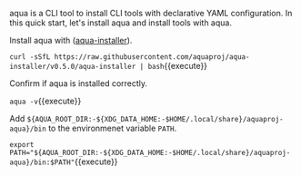 aqua is a CLI tool to install CLI tools with declarative YAML configuration.
In this quick start, let's install aqua and install tools with aqua.

Install aqua with ([aqua-installer](https://github.com/aquaproj/aqua-installer)).

`curl -sSfL https://raw.githubusercontent.com/aquaproj/aqua-installer/v0.5.0/aqua-installer | bash`{{execute}}

Confirm if aqua is installed correctly.

`aqua -v`{{execute}}

Add `${AQUA_ROOT_DIR:-${XDG_DATA_HOME:-$HOME/.local/share}/aquaproj-aqua}/bin` to the environmenet variable `PATH`.

`export PATH="${AQUA_ROOT_DIR:-${XDG_DATA_HOME:-$HOME/.local/share}/aquaproj-aqua}/bin:$PATH"`{{execute}}
